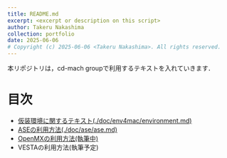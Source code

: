 ```yaml
---
title: README.md
excerpt: <excerpt or description on this script>
author: Takeru Nakashima
collection: portfolio
date: 2025-06-06
# Copyright (c) 2025-06-06 <Takeru Nakashima>. All rights reserved.
---
```


本リポジトリは，cd-mach groupで利用するテキストを入れていきます．
# 目次
- [仮装環境に関するテキスト(./doc/env4mac/environment.md)](./doc/env4mac/environment.md)
- [ASEの利用方法(./doc/ase/ase.md)](./doc/ase/ase.md)
- [OpenMXの利用方法(執筆中)](./doc/openmx/openmx.md)
- VESTAの利用方法(執筆予定)
